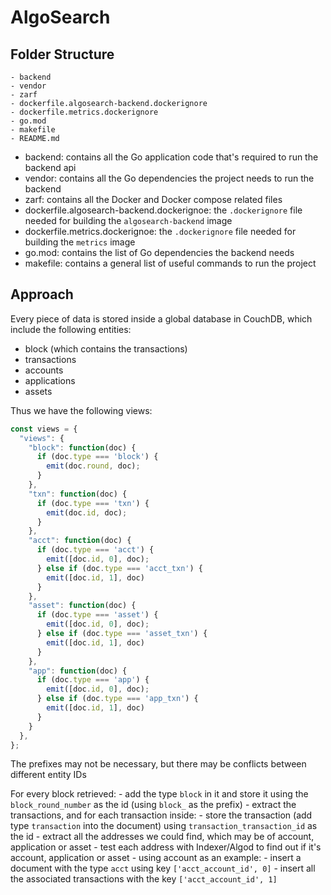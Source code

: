 # AlgoSearch

## Folder Structure

```
- backend
- vendor
- zarf
- dockerfile.algosearch-backend.dockerignore
- dockerfile.metrics.dockerignore
- go.mod
- makefile
- README.md
```

- backend: contains all the Go application code that's required to run the backend api
- vendor: contains all the Go dependencies the project needs to run the backend
- zarf: contains all the Docker and Docker compose related files
- dockerfile.algosearch-backend.dockerignoe: the `.dockerignore` file needed for building the `algosearch-backend` image
- dockerfile.metrics.dockerignoe: the `.dockerignore` file needed for building the `metrics` image
- go.mod: contains the list of Go dependencies the backend needs
- makefile: contains a general list of useful commands to run the project

## Approach

Every piece of data is stored inside a global database in CouchDB, which include the following entities:

- block (which contains the transactions)
- transactions
- accounts
- applications
- assets

Thus we have the following views:

```js
const views = {
  "views": {
    "block": function(doc) {
      if (doc.type === 'block') {
        emit(doc.round, doc);
      }
    },
    "txn": function(doc) { 
      if (doc.type === 'txn') {
        emit(doc.id, doc);
      }
    },
    "acct": function(doc) {
      if (doc.type === 'acct') {
        emit([doc.id, 0], doc);
      } else if (doc.type === 'acct_txn') {
        emit([doc.id, 1], doc) 
      }
    },
    "asset": function(doc) {
      if (doc.type === 'asset') {
        emit([doc.id, 0], doc);
      } else if (doc.type === 'asset_txn') {
        emit([doc.id, 1], doc)
      }
    },
    "app": function(doc) {
      if (doc.type === 'app') {
        emit([doc.id, 0], doc);
      } else if (doc.type === 'app_txn') {
        emit([doc.id, 1], doc)
      } 
    }
  },
};
```

The prefixes may not be necessary, but there may be conflicts between different entity IDs

For every block retrieved:
    - add the type `block` in it and store it using the `block_round_number` as the id  (using `block_` as the prefix)
    - extract the transactions, and for each transaction inside:
        - store the transaction (add type `transaction` into the document) using `transaction_transaction_id` as the id
        - extract all the addresses we could find, which may be of account, application or asset
        - test each address with Indexer/Algod to find out if it's account, application or asset
        - using account as an example:
            - insert a document with the type `acct` using key `['acct_account_id', 0]`
            - insert all the associated transactions with the key `['acct_account_id', 1]`

